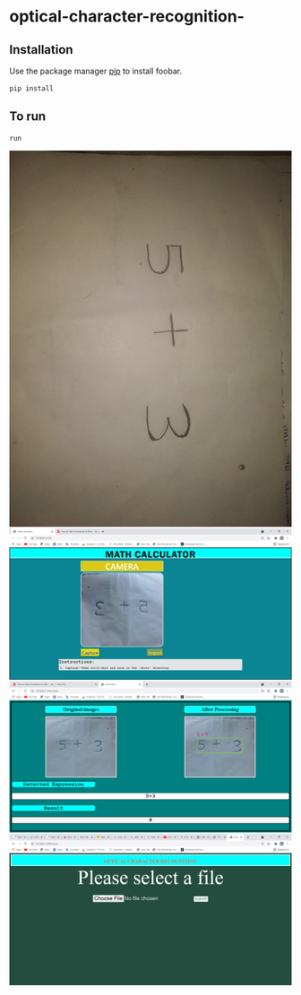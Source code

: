 # optical-character-recognition-


## Installation

Use the package manager [pip](https://pip.pypa.io/en/stable/) to install foobar.

```bash
pip install 
```

## To run

```python
run
```


![](https://github.com/BiswajitDeori/optical-character-recognition-/blob/main/sample.jpg?raw=true)
![](https://github.com/BiswajitDeori/optical-character-recognition-/blob/main/img1.png?raw=true)
![](https://github.com/BiswajitDeori/optical-character-recognition-/blob/main/img2.png?raw=true)
![](https://github.com/BiswajitDeori/optical-character-recognition-/blob/main/img3.png?raw=true)


